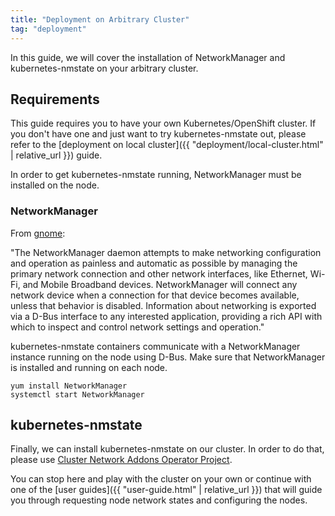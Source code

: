 ```yaml
---
title: "Deployment on Arbitrary Cluster"
tag: "deployment"
---
```


In this guide, we will cover the installation of NetworkManager
and kubernetes-nmstate on your arbitrary cluster.

## Requirements

This guide requires you to have your own Kubernetes/OpenShift cluster. If you
don't have one and just want to try kubernetes-nmstate out, please refer to
the [deployment on local cluster]({{ "deployment/local-cluster.html" | relative_url }}) guide.

In order to get kubernetes-nmstate running, NetworkManager
must be installed on the node.

### NetworkManager

From [gnome](https://developer.gnome.org/NetworkManager/stable/NetworkManager.html):

"The NetworkManager daemon attempts to make networking configuration and
operation as painless and automatic as possible by managing the primary
network connection and other network interfaces, like Ethernet, Wi-Fi,
and Mobile Broadband devices. NetworkManager will connect any network device
when a connection for that device becomes available, unless that behavior
is disabled. Information about networking is exported via a D-Bus interface
to any interested application, providing a rich API with which to inspect
and control network settings and operation."

kubernetes-nmstate containers communicate with a NetworkManager instance running
on the node using D-Bus. Make sure that NetworkManager is installed and running
on each node.

```shell
yum install NetworkManager
systemctl start NetworkManager
```

## kubernetes-nmstate

Finally, we can install kubernetes-nmstate on our cluster. In order to do that,
please use [Cluster Network Addons Operator Project](https://github.com/kubevirt/cluster-network-addons-operator#nmstate).

You can stop here and play with the cluster on your own or continue with one of
the [user guides]({{ "user-guide.html" | relative_url }}) that will guide you through
requesting node network states and configuring the nodes.
